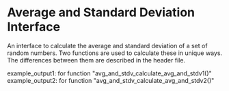 # Average and Standard Deviation Interface
An interface to calculate the average and standard deviation of a set of random numbers. Two functions are used to calculate these in unique ways. The differences between them are described in the header file.

example_output1: for function "avg_and_stdv_calculate_avg_and_stdv1()"
example_output2: for function "avg_and_stdv_calculate_avg_and_stdv2()"
